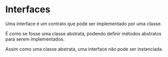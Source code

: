 # Interfaces

Uma interface é um contrato que pode ser implementado por uma classe.

É como se fosse uma classe abstrata, podendo definir métodos abstratos para serem implementados.

Assim como uma classe abstrata, uma interface não pode ser instanciada.

